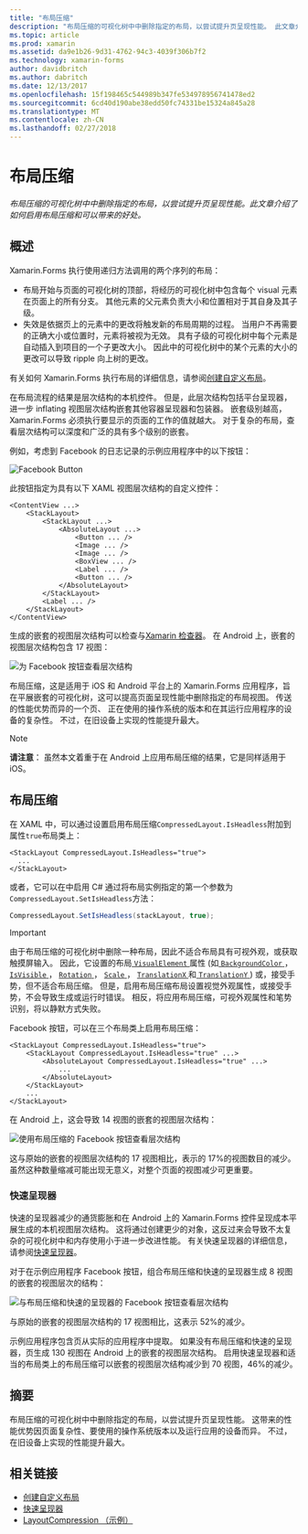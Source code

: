 ```yaml
---
title: "布局压缩"
description: "布局压缩的可视化树中中删除指定的布局，以尝试提升页呈现性能。 此文章介绍了如何启用布局压缩和可以带来的好处。"
ms.topic: article
ms.prod: xamarin
ms.assetid: da9e1b26-9d31-4762-94c3-4039f306b7f2
ms.technology: xamarin-forms
author: davidbritch
ms.author: dabritch
ms.date: 12/13/2017
ms.openlocfilehash: 15f198465c544989b347fe534978956741478ed2
ms.sourcegitcommit: 6cd40d190abe38edd50fc74331be15324a845a28
ms.translationtype: MT
ms.contentlocale: zh-CN
ms.lasthandoff: 02/27/2018
---
```

# <a name="layout-compression"></a>布局压缩

_布局压缩的可视化树中中删除指定的布局，以尝试提升页呈现性能。此文章介绍了如何启用布局压缩和可以带来的好处。_

## <a name="overview"></a>概述

Xamarin.Forms 执行使用递归方法调用的两个序列的布局：

- 布局开始与页面的可视化树的顶部，将经历的可视化树中包含每个 visual 元素在页面上的所有分支。 其他元素的父元素负责大小和位置相对于其自身及其子级。
- 失效是依据页上的元素中的更改将触发新的布局周期的过程。 当用户不再需要的正确大小或位置时，元素将被视为无效。 具有子级的可视化树中每个元素是自动插入到项目的一个子更改大小。 因此中的可视化树中的某个元素的大小的更改可以导致 ripple 向上树的更改。

有关如何 Xamarin.Forms 执行布局的详细信息，请参阅[创建自定义布局](~/xamarin-forms/user-interface/layouts/custom.md)。

在布局流程的结果是层次结构的本机控件。 但是，此层次结构包括平台呈现器，进一步 inflating 视图层次结构嵌套其他容器呈现器和包装器。 嵌套级别越高，Xamarin.Forms 必须执行要显示的页面的工作的值就越大。 对于复杂的布局，查看层次结构可以深度和广泛的具有多个级别的嵌套。

例如，考虑到 Facebook 的日志记录的示例应用程序中的以下按钮：

![](layout-compression-images/facebook-button.png "Facebook Button")

此按钮指定为具有以下 XAML 视图层次结构的自定义控件：

```xaml
<ContentView ...>
    <StackLayout>
        <StackLayout ...>
            <AbsoluteLayout ...>
                <Button ... />    
                <Image ... />
                <Image ... />
                <BoxView ... />
                <Label ... />
                <Button ... />
            </AbsoluteLayout>
        </StackLayout>
        <Label ... />
    </StackLayout>    
</ContentView>
```

生成的嵌套的视图层次结构可以检查与[Xamarin 检查器](~/tools/inspector/index.md)。 在 Android 上，嵌套的视图层次结构包含 17 视图：

![](layout-compression-images/no-compression.png "为 Facebook 按钮查看层次结构")

布局压缩，这是适用于 iOS 和 Android 平台上的 Xamarin.Forms 应用程序，旨在平展嵌套的可视化树，这可以提高页面呈现性能中删除指定的布局视图。 传送的性能优势而异的一个页、 正在使用的操作系统的版本和在其运行应用程序的设备的复杂性。 不过，在旧设备上实现的性能提升最大。

> [!NOTE]
> **请注意**： 虽然本文着重于在 Android 上应用布局压缩的结果，它是同样适用于 iOS。

## <a name="layout-compression"></a>布局压缩

在 XAML 中，可以通过设置启用布局压缩`CompressedLayout.IsHeadless`附加到属性`true`布局类上：

```xaml
<StackLayout CompressedLayout.IsHeadless="true">
  ...
</StackLayout>   
```

或者，它可以在中启用 C# 通过将布局实例指定的第一个参数为`CompressedLayout.SetIsHeadless`方法：

```csharp
CompressedLayout.SetIsHeadless(stackLayout, true);
```

> [!IMPORTANT]
> 由于布局压缩的可视化树中删除一种布局，因此不适合布局具有可视外观，或获取触摸屏输入。 因此，它设置的布局[ `VisualElement` ](https://developer.xamarin.com/api/type/Xamarin.Forms.VisualElement/)属性 (如[ `BackgroundColor` ](https://developer.xamarin.com/api/property/Xamarin.Forms.VisualElement.BackgroundColor/)， [ `IsVisible` ](https://developer.xamarin.com/api/property/Xamarin.Forms.VisualElement.IsVisible/)， [ `Rotation` ](https://developer.xamarin.com/api/property/Xamarin.Forms.VisualElement.Rotation/)， [ `Scale` ](https://developer.xamarin.com/api/property/Xamarin.Forms.VisualElement.Scale/)， [ `TranslationX` ](https://developer.xamarin.com/api/property/Xamarin.Forms.VisualElement.TranslationX/)和[ `TranslationY` ](https://developer.xamarin.com/api/property/Xamarin.Forms.VisualElement.TranslationY/)) 或，接受手势，但不适合布局压缩。 但是，启用布局压缩布局设置视觉外观属性，或接受手势，不会导致生成或运行时错误。 相反，将应用布局压缩，可视外观属性和笔势识别，将以静默方式失败。

Facebook 按钮，可以在三个布局类上启用布局压缩：

```xaml
<StackLayout CompressedLayout.IsHeadless="true">
    <StackLayout CompressedLayout.IsHeadless="true" ...>
        <AbsoluteLayout CompressedLayout.IsHeadless="true" ...>
            ...
        </AbsoluteLayout>
    </StackLayout>
    ...
</StackLayout>  
```

在 Android 上，这会导致 14 视图的嵌套的视图层次结构：

![](layout-compression-images/layout-compression.png "使用布局压缩的 Facebook 按钮查看层次结构")

这与原始的嵌套的视图层次结构的 17 视图相比，表示的 17%的视图数目的减少。 虽然这种数量缩减可能出现无意义，对整个页面的视图减少可更重要。

### <a name="fast-renderers"></a>快速呈现器

快速的呈现器减少的通货膨胀和在 Android 上的 Xamarin.Forms 控件呈现成本平展生成的本机视图层次结构。 这将通过创建更少的对象，这反过来会导致不太复杂的可视化树中和内存使用小于进一步改进性能。 有关快速呈现器的详细信息，请参阅[快速呈现器](~/xamarin-forms/internals/fast-renderers.md)。

对于在示例应用程序 Facebook 按钮，组合布局压缩和快速的呈现器生成 8 视图的嵌套的视图层次的结构：

![](layout-compression-images/layout-compression-with-fast-renderers.png "与布局压缩和快速的呈现器的 Facebook 按钮查看层次结构")

与原始的嵌套的视图层次结构的 17 视图相比，这表示 52%的减少。

示例应用程序包含页从实际的应用程序中提取。 如果没有布局压缩和快速的呈现器，页生成 130 视图在 Android 上的嵌套的视图层次结构。 启用快速呈现器和适当的布局类上的布局压缩可以嵌套的视图层次结构减少到 70 视图，46%的减少。

## <a name="summary"></a>摘要

布局压缩的可视化树中中删除指定的布局，以尝试提升页呈现性能。 这带来的性能优势因页面复杂性、要使用的操作系统版本以及运行应用的设备而异。 不过，在旧设备上实现的性能提升最大。


## <a name="related-links"></a>相关链接

- [创建自定义布局](~/xamarin-forms/user-interface/layouts/custom.md)
- [快速呈现器](~/xamarin-forms/internals/fast-renderers.md)
- [LayoutCompression （示例）](https://developer.xamarin.com/samples/xamarin-forms/userinterface/layoutcompression/)
